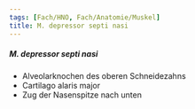 ```yaml
---
tags: [Fach/HNO, Fach/Anatomie/Muskel]
title: M. depressor septi nasi
---
```

##### M. depressor septi nasi
*   Alveolarknochen des oberen Schneidezahns
*   Cartilago alaris major
*   Zug der Nasenspitze nach unten